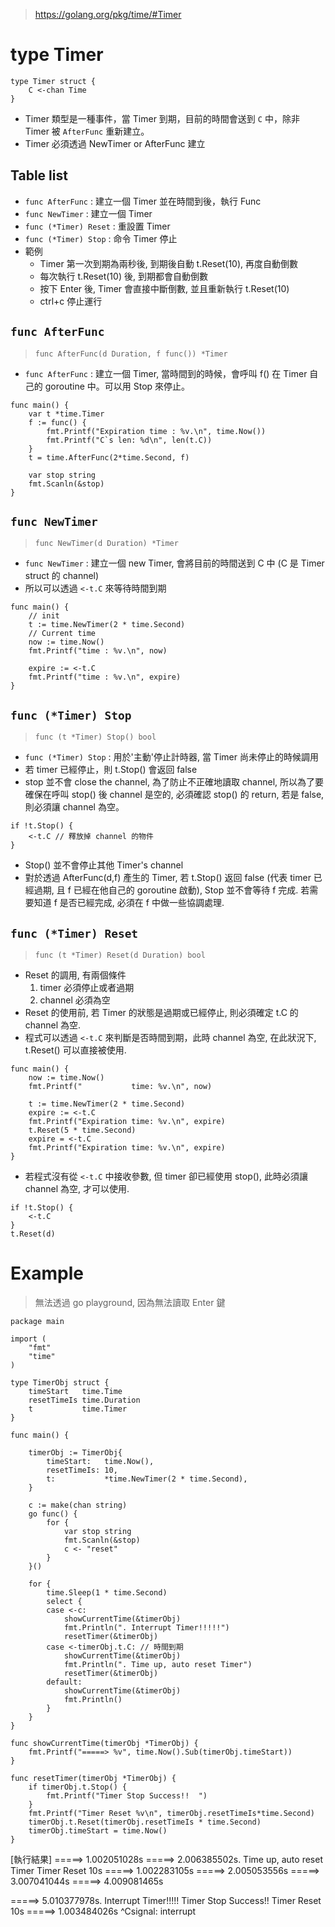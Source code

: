 > https://golang.org/pkg/time/#Timer


# type Timer

```
type Timer struct {
	C <-chan Time
}
```

- Timer 類型是一種事件，當 Timer 到期，目前的時間會送到 `C` 中，除非 Timer 被 `AfterFunc` 重新建立。
- Timer 必須透過 NewTimer or AfterFunc 建立 

## Table list
- `func AfterFunc` : 建立一個 Timer 並在時間到後，執行 Func
- `func NewTimer` : 建立一個 Timer
- `func (*Timer) Reset` : 重設置 Timer
- `func (*Timer) Stop` : 命令 Timer 停止
- 範例
	- Timer 第一次到期為兩秒後, 到期後自動 t.Reset(10), 再度自動倒數
	- 每次執行 t.Reset(10) 後, 到期都會自動倒數
	- 按下 Enter 後, Timer 會直接中斷倒數, 並且重新執行 t.Reset(10)
	- ctrl+c 停止運行

## `func AfterFunc`
> `func AfterFunc(d Duration, f func()) *Timer`

- `func AfterFunc` : 建立一個 Timer, 當時間到的時候，會呼叫 f() 在 Timer 自己的 goroutine 中。可以用 Stop 來停止。 

```
func main() {
	var t *time.Timer
	f := func() {
		fmt.Printf("Expiration time : %v.\n", time.Now())
		fmt.Printf("C`s len: %d\n", len(t.C))
	}
	t = time.AfterFunc(2*time.Second, f)

	var stop string
	fmt.Scanln(&stop)
}
```

## `func NewTimer`
> `func NewTimer(d Duration) *Timer`

- `func NewTimer` : 建立一個 new Timer, 會將目前的時間送到 C 中 (C 是 Timer struct 的 channel)
- 所以可以透過 `<-t.C` 來等待時間到期

```
func main() {
	// init
	t := time.NewTimer(2 * time.Second)
	// Current time
	now := time.Now()
	fmt.Printf("time : %v.\n", now)

	expire := <-t.C
	fmt.Printf("time : %v.\n", expire)
}
```

## `func (*Timer) Stop`
> `func (t *Timer) Stop() bool`

- `func (*Timer) Stop` : 用於'主動'停止計時器, 當 Timer 尚未停止的時候調用
- 若 timer 已經停止，則 t.Stop() 會返回 false
- stop 並不會 close the channel, 為了防止不正確地讀取 channel, 所以為了要確保在呼叫 stop() 後 channel 是空的, 必須確認 stop() 的 return, 若是 false, 則必須讓 channel 為空。


```
if !t.Stop() {
	<-t.C // 釋放掉 channel 的物件
}
``` 

- Stop() 並不會停止其他 Timer's channel
- 對於透過 AfterFunc(d,f) 產生的 Timer, 若 t.Stop() 返回 false (代表 timer 已經過期, 且 f 已經在他自己的 goroutine 啟動), Stop 並不會等待 f 完成. 若需要知道 f 是否已經完成, 必須在 f 中做一些協調處理.

## `func (*Timer) Reset`
> `func (t *Timer) Reset(d Duration) bool`

- Reset 的調用, 有兩個條件
	1. timer 必須停止或者過期
	2. channel 必須為空
- Reset 的使用前, 若 Timer 的狀態是過期或已經停止, 則必須確定 t.C 的 channel 為空.
- 程式可以透過 `<-t.C` 來判斷是否時間到期，此時 channel 為空, 在此狀況下, t.Reset() 可以直接被使用.

```
func main() {
	now := time.Now()
	fmt.Printf("           time: %v.\n", now)

	t := time.NewTimer(2 * time.Second)
	expire := <-t.C
	fmt.Printf("Expiration time: %v.\n", expire)
	t.Reset(5 * time.Second)
	expire = <-t.C
	fmt.Printf("Expiration time: %v.\n", expire)
}
```

- 若程式沒有從 `<-t.C` 中接收參數, 但 timer 卻已經使用 stop(), 此時必須讓 channel 為空, 才可以使用.

```
if !t.Stop() {
	<-t.C
}
t.Reset(d)
```

# Example

> 無法透過 go playground, 因為無法讀取 Enter 鍵

```
package main

import (
	"fmt"
	"time"
)

type TimerObj struct {
	timeStart   time.Time
	resetTimeIs time.Duration
	t           time.Timer
}

func main() {

	timerObj := TimerObj{
		timeStart:   time.Now(),
		resetTimeIs: 10,
		t:           *time.NewTimer(2 * time.Second),
	}

	c := make(chan string)
	go func() {
		for {
			var stop string
			fmt.Scanln(&stop)
			c <- "reset"
		}
	}()

	for {
		time.Sleep(1 * time.Second)
		select {
		case <-c:
			showCurrentTime(&timerObj)
			fmt.Println(". Interrupt Timer!!!!!")
			resetTimer(&timerObj)
		case <-timerObj.t.C: // 時間到期
			showCurrentTime(&timerObj)
			fmt.Println(". Time up, auto reset Timer")
			resetTimer(&timerObj)
		default:
			showCurrentTime(&timerObj)
			fmt.Println()
		}
	}
}

func showCurrentTime(timerObj *TimerObj) {
	fmt.Printf("=====> %v", time.Now().Sub(timerObj.timeStart))
}

func resetTimer(timerObj *TimerObj) {
	if timerObj.t.Stop() {
		fmt.Printf("Timer Stop Success!!  ")
	}
	fmt.Printf("Timer Reset %v\n", timerObj.resetTimeIs*time.Second)
	timerObj.t.Reset(timerObj.resetTimeIs * time.Second)
	timerObj.timeStart = time.Now()
}
```

[執行結果]
=====> 1.002051028s
=====> 2.006385502s. Time up, auto reset Timer
Timer Reset 10s
=====> 1.002283105s
=====> 2.005053556s
=====> 3.007041044s
=====> 4.009081465s

=====> 5.010377978s. Interrupt Timer!!!!!
Timer Stop Success!!  Timer Reset 10s
=====> 1.003484026s
^Csignal: interrupt

